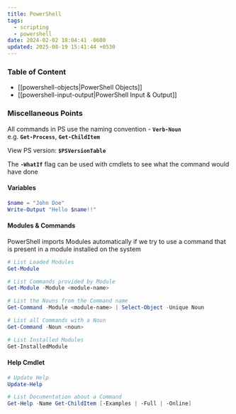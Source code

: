 ```yaml
---
title: PowerShell
tags:
  - scripting
  - powershell
date: 2024-02-02 18:04:41 -0600
updated: 2025-08-19 15:41:44 +0530
---
```


### Table of Content

* [[powershell-objects|PowerShell Objects]]
* [[powershell-input-output|PowerShell Input & Output]]

### Miscellaneous Points

All commands in PS use the naming convention - **`Verb-Noun`**  
e.g. **`Get-Process`**, **`Get-ChildItem`**

View PS version: **`$PSVersionTable`**

The **`-WhatIf`** flag can be used with cmdlets to see what the command would have done

#### Variables

```powershell
$name = "John Doe"
Write-Output "Hello $name!!"
```

#### Modules & Commands

PowerShell imports Modules automatically if we try to use a command that is present in a module installed on the system

```powershell
# List Loaded Modules
Get-Module

# List Commands provided by Module
Get-Module -Module <module-name>

# List the Nouns from the Command name
Get-Command -Module <module-name> | Select-Object -Unique Noun

# List all Commands with a Noun
Get-Command -Noun <noun>

# List Installed Modules
Get-InstalledModule
```

#### Help Cmdlet

```powershell
# Update Help
Update-Help

# List Documentation about a Command
Get-Help -Name Get-ChildItem [-Examples | -Full | -Online]
```
